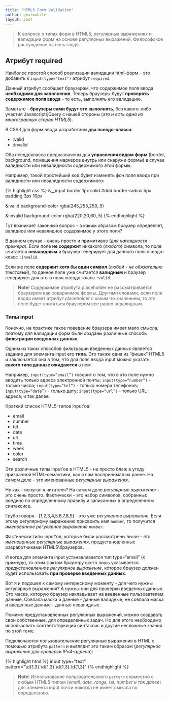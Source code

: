 ```yaml
---
title: 'HTML5 Form Validation'
author: gearmobile
layout: post
---
```


> К вопросу о типах форм в HTML5, регулярных выражениях и валидации форм на основе регулярных выражений. Философское рассуждение на ночь глядя.

## Атрибут required

Наиболее простой способ реализации валидации html-форм - это добавить к `input(type="text")` атрибут `required`.

Данный атрибут сообщает браузерам, что содержимое поля ввода **необходимо для заполнения**. Теперь браузеры будут **проверять содержимое поля ввода** - то есть, выполнять его валидацию.

Заметьте - **браузеры сами будут это выполнять**, без какого-либо участия Javascript/jQuery с нашей стороны (*это и есть одна из многогранных сторон HTML5*).

В CSS3 для форм ввода разработаны **два псевдо-класса**:

- :valid
- :invalid

Оба псевдокласса предназначены для **управления видом форм** (border, background, помещения маркеров внутрь или снаружи формы) в случае валидности или невалидности содержимого этой формы.

Например, такой простейший код будет изменять фон поля ввода при валидности или невалидности содержимого:

{% highlight css %}
&__input
  border 1px solid #ddd
  border-radius 5px
  padding 3px 10px

  &:valid
    background-color rgba(245,255,250,.5)

  &:invalid
    background-color rgba(220,20,60,.5)
{% endhighlight %}

Тут возникает законный вопрос - а каким образом браузер определяет, валидное или невалидное содержимое у этого поля?

В данном случае - очень просто и примитивно (*для наглядности примера*). Если поле **не содержит** никакого (*любого*) символа, то поле считается **невалидным** и браузер генерирует для данного поля псевдо-класс `:invalid`.

Если же поле **содержит хотя бы один символ** (*любой - не обязательно текстовый*), то данное поле уже считается **валидным** и браузер генерирует для этого поля псевдо-класс `:valid`.

> **Note**! Содержимое атрибута placeholder не рассматривается браузером как содержимое формы. Другими словами, если поле ввода имеет атрибут placeholder с каким-то значением, то это поле будет считаться браузером все равно невалидным.


### Типы input

Конечно, на практике такое поведение браузера имеет мало смысла, поэтому для валидации форм были созданы различные способы **фильтрации введенных данных**.

Одним из таких способов фильтрации введенных данных является задание для элемента input его **типа**. Это также одна из “фишек” HTML5 и заключается она в том, что для поля ввода input можно указать, **какого типа данные ожидаются** в нем.

Например, `input(type=“email”)` говорит о том, что в это поле нужно вводить только адреса электронной почты; `input(type=“number”)` - только числа; `input(type=“tel”)` - только номера телефонов; `input(type=“date”)` - только дату; `input(type=“url”)` - только URL-адреса; и так далее.

Краткий список HTML5-типов input’ов:

- email
- number
- tel
- date
- url
- time
- week
- color
- search

Эти различные типы input’ов в HTML5 - не просто блаж в угоду призрачной HTML-семантики, как я сам воспринимал их ранее. На самом деле - это именованные *регулярные выражения*.

Ну как - испугал я читателя? На самом деле *регулярные выражения* - это очень просто. Фактически - это набор символов, собранных воедино по определенному правилу и записанных в определенном синтаксисе.

Грубо говоря - [1,2,3,4,5,6,7,8,9] - это уже *регулярное выражение*. Если этому регулярному выражению присвоить имя `number`, то получится *именованное регулярное выражение* `number`.

Фактически типы input’ов, которые были рассмотрены выше - это *именованные регулярные выражения*, предустановленные разработчиками HTML5\браузеров.

И когда для элемента input устанавливается тип type=“email” (*к примеру*), то этим фактом браузеру всего лишь указывается *предустановленное регулярное выражение*, которое браузер должен будет использовать **при проверке введенных данных**.

Вот я и подошел к самому интересному моменту - для чего нужны регулярные выражения? А нужны они для проверки введенных данных. Это маска, которую браузер накладывает на введенные пользователем данные. Совпала маска и данные - данные валидные; не совпала маска и введенные данные - данные невалидные.

Помимо предустановленных регулярных выражений, можно создавать свои собственные, для определенных задач. Но для этого необходимо использовать соответствующий синтаксис и другие несложные знания по этой теме.

Подключаются пользовательские регулярные выражения в HTML с помощью атрибута `pattern` и выглядит это таким образом (*регулярное выражение для проверки IPv4-адреса*):

{% highlight html %}
input type="text" pattern="\d{1,3}\.\d{1,3}\.\d{1,3}\.\d{1,3}"
{% endhighlight %}

> **Note**! Использование пользовательского `pattern` совместно с любым HTML5-типом (*email, date, range, tel, number и так далее*) для элемента input почти никогда не имеет смысла по определению.
